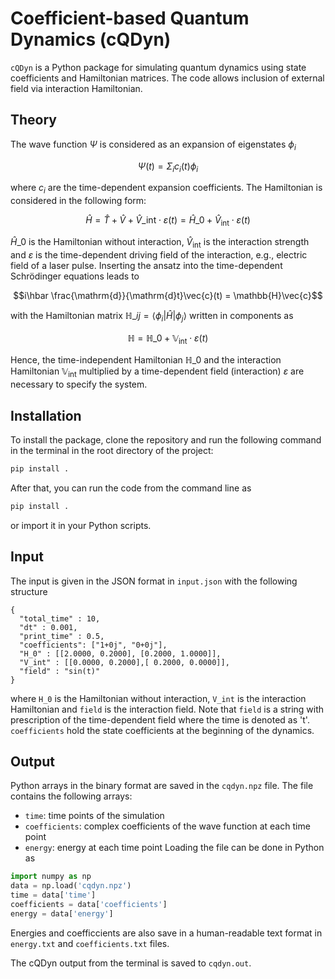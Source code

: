 # Coefficient-based Quantum Dynamics (cQDyn)
`cQDyn` is a Python package for simulating quantum dynamics using state coefficients and Hamiltonian matrices. The code allows inclusion of external field via interaction Hamiltonian. 

## Theory

The wave function $\Psi$ is considered as an expansion of eigenstates $\phi_i$

$$\Psi(t)=\Sigma_i c_i(t) \phi_i$$

where $c_i$ are the time-dependent expansion coefficients. The Hamiltonian is considered in the following form:

$$\hat{H} = \hat{T} + \hat{V} + \hat{V}\_\mathrm{int}\cdot\varepsilon (t) = \hat{H}\_0 + \hat{V}_\mathrm{int}\cdot\varepsilon (t)$$

$\hat{H}\_0$ is the Hamiltonian without interaction, $\hat{V}_\mathrm{int}$ is the interaction strength and $\varepsilon$ is the time-dependent driving field of the interaction, e.g., electric field of a laser pulse. Inserting the ansatz into the time-dependent Schrödinger equations leads to

$$i\hbar \frac{\mathrm{d}}{\mathrm{d}t}\vec{c}(t) = \mathbb{H}\vec{c}$$

with the Hamiltonian matrix $\mathbb{H}\_{ij} = \langle\phi_i|\hat{H}|\phi_j\rangle$ written in components as 

$$\mathbb{H} = \mathbb{H}\_0+\mathbb{V}_\mathrm{int}\cdot\varepsilon (t)$$

Hence, the time-independent Hamiltonian $\mathbb{H}\_{0}$ and the interaction Hamiltonian $\mathbb{V}_\mathrm{int}$ multiplied by a time-dependent field (interaction) $\varepsilon$ are necessary to specify the system.

## Installation
To install the package, clone the repository and run the following command in the terminal in the root directory of the project:

```bash
pip install .
```

After that, you can run the code from the command line as

```bash
pip install .
```

or import it in your Python scripts.

## Input

The input is given in the JSON format in `input.json` with the following structure
```
{
  "total_time" : 10,
  "dt" : 0.001,
  "print_time" : 0.5,
  "coefficients": ["1+0j", "0+0j"],
  "H_0" : [[2.0000, 0.2000], [0.2000, 1.0000]],
  "V_int" : [[0.0000, 0.2000],[ 0.2000, 0.0000]],
  "field" : "sin(t)"
}
```
where `H_0` is the Hamiltonian without interaction, `V_int` is the interaction Hamiltonian and `field` is the interaction field. Note that `field` is a string with prescription of the time-dependent field where the time is denoted as 't'. `coefficients` hold the state coefficients at the beginning of the dynamics. 

## Output

Python arrays in the binary format are saved in the `cqdyn.npz` file. The file contains the following arrays:
- `time`: time points of the simulation
- `coefficients`: complex coefficients of the wave function at each time point
- `energy`: energy at each time point
Loading the file can be done in Python as
```python
import numpy as np
data = np.load('cqdyn.npz')
time = data['time']
coefficients = data['coefficients']
energy = data['energy']
```

Energies and coefficcients are also save in a human-readable text format in `energy.txt` and `coefficients.txt` files.

The cQDyn output from the terminal is saved to `cqdyn.out`.